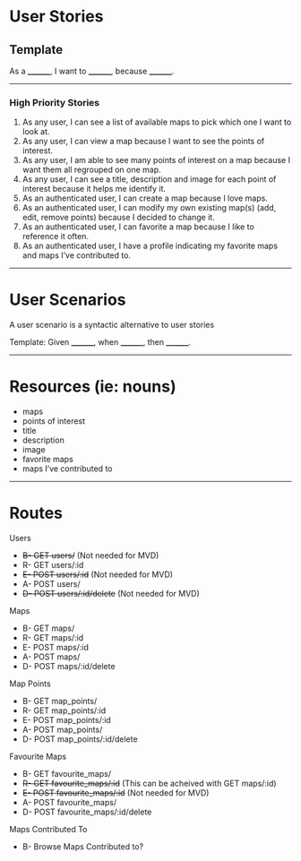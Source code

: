 # User Stories

## Template

As a **\_\_\_\_\_\_**, I want to **\_\_\_\_\_\_**, because **\_\_\_\_\_\_**.

---

### High Priority Stories

1. As any user, I can see a list of available maps to pick which one I want to look at.
2. As any user, I can view a map because I want to see the points of interest.
3. As any user, I am able to see many points of interest on a map because I want them all regrouped on one map.
4. As any user, I can see a title, description and image for each point of interest because it helps me identify it.
5. As an authenticated user, I can create a map because I love maps.
6. As an authenticated user, I can modify my own existing map(s) (add, edit, remove points) because I decided to change it.
7. As an authenticated user, I can favorite a map because I like to reference it often.
8. As an authenticated user, I have a profile indicating my favorite maps and maps I’ve contributed to.

---

# User Scenarios

A user scenario is a syntactic alternative to user stories

Template: Given **\_\_\_\_\_\_**, when **\_\_\_\_\_\_**, then **\_\_\_\_\_\_**.

---

# Resources (ie: nouns)

- maps
- points of interest
- title
- description
- image
- favorite maps
- maps I’ve contributed to

---
# Routes

Users
- ~~B- GET users/~~  (Not needed for MVD)
- R- GET users/:id
- ~~E- POST users/:id~~ (Not needed for MVD)
- A- POST users/
- ~~D- POST users/:id/delete~~ (Not needed for MVD)

Maps
- B- GET maps/
- R- GET maps/:id
- E- POST maps/:id
- A- POST maps/
- D- POST maps/:id/delete

Map Points
- B- GET map_points/
- R- GET map_points/:id
- E- POST map_points/:id
- A- POST map_points/
- D- POST map_points/:id/delete

Favourite Maps
- B- GET favourite_maps/ 
- ~~R- GET favourite_maps/:id~~ (This can be acheived with GET maps/:id)
- ~~E- POST favourite_maps/:id~~ (Not needed for MVD)
- A- POST favourite_maps/
- D- POST favourite_maps/:id/delete

Maps Contributed To
- B- Browse Maps Contributed to?
